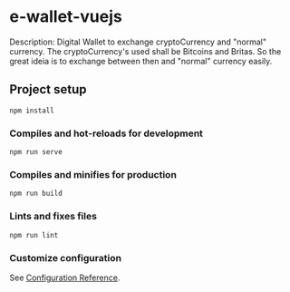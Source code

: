 # e-wallet-vuejs

Description: Digital Wallet to exchange cryptoCurrency and "normal" currency. The cryptoCurrency's used shall be Bitcoins and Britas. So the great ideia is to exchange between then and "normal" currency easily.

## Project setup
```
npm install
```

### Compiles and hot-reloads for development
```
npm run serve
```

### Compiles and minifies for production
```
npm run build
```

### Lints and fixes files
```
npm run lint
```

### Customize configuration
See [Configuration Reference](https://cli.vuejs.org/config/).
